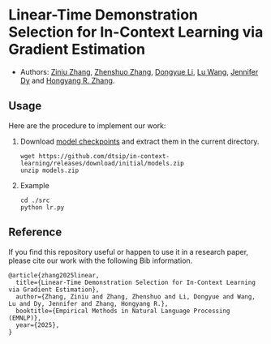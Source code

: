 # Linear-Time Demonstration Selection for In-Context Learning via Gradient Estimation
- Authors: [Ziniu Zhang](https://ziniuzhang.github.io/), [Zhenshuo Zhang](https://zhenshuozhang.github.io/), [Dongyue Li](https://lidongyue12138.github.io/), [Lu Wang](https://web.eecs.umich.edu/~wangluxy/), [Jennifer Dy](https://mllabneu.github.io/) and [Hongyang R. Zhang](https://www.hongyangzhang.com/).



## Usage
Here are the procedure to implement our work:

1. Download [model checkpoints](https://github.com/dtsip/in-context-learning/releases/download/initial/models.zip) and extract them in the current directory.

    ```
    wget https://github.com/dtsip/in-context-learning/releases/download/initial/models.zip
    unzip models.zip
    ```

2. Example
   ```
   cd ./src
   python lr.py
   ```

## Reference
If you find this repository useful or happen to use it in a research paper, please cite our work with the following Bib information.

```
@article{zhang2025linear,
  title={Linear-Time Demonstration Selection for In-Context Learning via Gradient Estimation},
  author={Zhang, Ziniu and Zhang, Zhenshuo and Li, Dongyue and Wang, Lu and Dy, Jennifer and Zhang, Hongyang R.},
  booktitle={Empirical Methods in Natural Language Processing (EMNLP)},
  year={2025},
}
```
